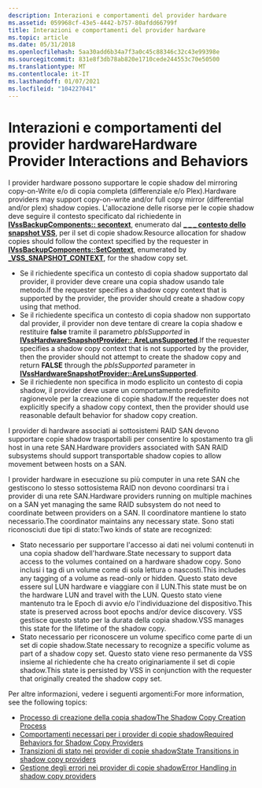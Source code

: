 ```yaml
---
description: Interazioni e comportamenti del provider hardware
ms.assetid: 059968cf-43e5-4442-b757-80afdd66799f
title: Interazioni e comportamenti del provider hardware
ms.topic: article
ms.date: 05/31/2018
ms.openlocfilehash: 5aa30add6b34a7f3a0c45c88346c32c43e99398e
ms.sourcegitcommit: 831e8f3db78ab820e1710cede244553c70e50500
ms.translationtype: MT
ms.contentlocale: it-IT
ms.lasthandoff: 01/07/2021
ms.locfileid: "104227041"
---
```

# <a name="hardware-provider-interactions-and-behaviors"></a><span data-ttu-id="bd513-103">Interazioni e comportamenti del provider hardware</span><span class="sxs-lookup"><span data-stu-id="bd513-103">Hardware Provider Interactions and Behaviors</span></span>

<span data-ttu-id="bd513-104">I provider hardware possono supportare le copie shadow del mirroring copy-on-Write e/o di copia completa (differenziale e/o Plex).</span><span class="sxs-lookup"><span data-stu-id="bd513-104">Hardware providers may support copy-on-write and/or full copy mirror (differential and/or plex) shadow copies.</span></span> <span data-ttu-id="bd513-105">L'allocazione delle risorse per le copie shadow deve seguire il contesto specificato dal richiedente in [**IVssBackupComponents:: secontext**](/windows/desktop/api/VsBackup/nf-vsbackup-ivssbackupcomponents-setcontext), enumerato dal [**\_ \_ \_ contesto dello snapshot VSS**](/windows/desktop/api/Vss/ne-vss-vss_snapshot_context), per il set di copie shadow.</span><span class="sxs-lookup"><span data-stu-id="bd513-105">Resource allocation for shadow copies should follow the context specified by the requester in [**IVssBackupComponents::SetContext**](/windows/desktop/api/VsBackup/nf-vsbackup-ivssbackupcomponents-setcontext), enumerated by [**\_VSS\_SNAPSHOT\_CONTEXT**](/windows/desktop/api/Vss/ne-vss-vss_snapshot_context), for the shadow copy set.</span></span>

-   <span data-ttu-id="bd513-106">Se il richiedente specifica un contesto di copia shadow supportato dal provider, il provider deve creare una copia shadow usando tale metodo.</span><span class="sxs-lookup"><span data-stu-id="bd513-106">If the requester specifies a shadow copy context that is supported by the provider, the provider should create a shadow copy using that method.</span></span>
-   <span data-ttu-id="bd513-107">Se il richiedente specifica un contesto di copia shadow non supportato dal provider, il provider non deve tentare di creare la copia shadow e restituire **false** tramite il parametro *pbIsSupported* in [**IVssHardwareSnapshotProvider:: AreLunsSupported**](/windows/desktop/api/VsProv/nf-vsprov-ivsshardwaresnapshotprovider-arelunssupported).</span><span class="sxs-lookup"><span data-stu-id="bd513-107">If the requester specifies a shadow copy context that is not supported by the provider, then the provider should not attempt to create the shadow copy and return **FALSE** through the *pbIsSupported* parameter in [**IVssHardwareSnapshotProvider::AreLunsSupported**](/windows/desktop/api/VsProv/nf-vsprov-ivsshardwaresnapshotprovider-arelunssupported).</span></span>
-   <span data-ttu-id="bd513-108">Se il richiedente non specifica in modo esplicito un contesto di copia shadow, il provider deve usare un comportamento predefinito ragionevole per la creazione di copie shadow.</span><span class="sxs-lookup"><span data-stu-id="bd513-108">If the requester does not explicitly specify a shadow copy context, then the provider should use reasonable default behavior for shadow copy creation.</span></span>

<span data-ttu-id="bd513-109">I provider di hardware associati ai sottosistemi RAID SAN devono supportare copie shadow trasportabili per consentire lo spostamento tra gli host in una rete SAN.</span><span class="sxs-lookup"><span data-stu-id="bd513-109">Hardware providers associated with SAN RAID subsystems should support transportable shadow copies to allow movement between hosts on a SAN.</span></span>

<span data-ttu-id="bd513-110">I provider hardware in esecuzione su più computer in una rete SAN che gestiscono lo stesso sottosistema RAID non devono coordinarsi tra i provider di una rete SAN.</span><span class="sxs-lookup"><span data-stu-id="bd513-110">Hardware providers running on multiple machines on a SAN yet managing the same RAID subsystem do not need to coordinate between providers on a SAN.</span></span> <span data-ttu-id="bd513-111">Il coordinatore mantiene lo stato necessario.</span><span class="sxs-lookup"><span data-stu-id="bd513-111">The coordinator maintains any necessary state.</span></span> <span data-ttu-id="bd513-112">Sono stati riconosciuti due tipi di stato:</span><span class="sxs-lookup"><span data-stu-id="bd513-112">Two kinds of state are recognized:</span></span>

-   <span data-ttu-id="bd513-113">Stato necessario per supportare l'accesso ai dati nei volumi contenuti in una copia shadow dell'hardware.</span><span class="sxs-lookup"><span data-stu-id="bd513-113">State necessary to support data access to the volumes contained on a hardware shadow copy.</span></span> <span data-ttu-id="bd513-114">Sono inclusi i tag di un volume come di sola lettura o nascosti.</span><span class="sxs-lookup"><span data-stu-id="bd513-114">This includes any tagging of a volume as read-only or hidden.</span></span> <span data-ttu-id="bd513-115">Questo stato deve essere sul LUN hardware e viaggiare con il LUN.</span><span class="sxs-lookup"><span data-stu-id="bd513-115">This state must be on the hardware LUN and travel with the LUN.</span></span> <span data-ttu-id="bd513-116">Questo stato viene mantenuto tra le Epoch di avvio e/o l'individuazione del dispositivo.</span><span class="sxs-lookup"><span data-stu-id="bd513-116">This state is preserved across boot epochs and/or device discovery.</span></span> <span data-ttu-id="bd513-117">VSS gestisce questo stato per la durata della copia shadow.</span><span class="sxs-lookup"><span data-stu-id="bd513-117">VSS manages this state for the lifetime of the shadow copy.</span></span>
-   <span data-ttu-id="bd513-118">Stato necessario per riconoscere un volume specifico come parte di un set di copie shadow.</span><span class="sxs-lookup"><span data-stu-id="bd513-118">State necessary to recognize a specific volume as part of a shadow copy set.</span></span> <span data-ttu-id="bd513-119">Questo stato viene reso permanente da VSS insieme al richiedente che ha creato originariamente il set di copie shadow.</span><span class="sxs-lookup"><span data-stu-id="bd513-119">This state is persisted by VSS in conjunction with the requester that originally created the shadow copy set.</span></span>

<span data-ttu-id="bd513-120">Per altre informazioni, vedere i seguenti argomenti:</span><span class="sxs-lookup"><span data-stu-id="bd513-120">For more information, see the following topics:</span></span>

-   [<span data-ttu-id="bd513-121">Processo di creazione della copia shadow</span><span class="sxs-lookup"><span data-stu-id="bd513-121">The Shadow Copy Creation Process</span></span>](the-shadow-copy-creation-process.md)
-   [<span data-ttu-id="bd513-122">Comportamenti necessari per i provider di copie shadow</span><span class="sxs-lookup"><span data-stu-id="bd513-122">Required Behaviors for Shadow Copy Providers</span></span>](required-behaviors-for-shadow-copy-providers.md)
-   [<span data-ttu-id="bd513-123">Transizioni di stato nei provider di copie shadow</span><span class="sxs-lookup"><span data-stu-id="bd513-123">State Transitions in shadow copy providers</span></span>](state-transitions-in-shadow-copy-providers.md)
-   [<span data-ttu-id="bd513-124">Gestione degli errori nei provider di copie shadow</span><span class="sxs-lookup"><span data-stu-id="bd513-124">Error Handling in shadow copy providers</span></span>](error-handling-in-shadow-copy-providers.md)

 

 



